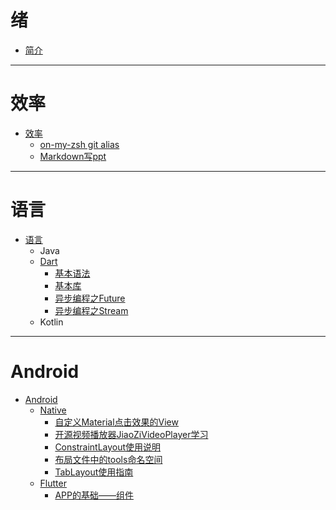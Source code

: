 # 绪
* [简介](README.md)

--------

# 效率

* [效率](效率/README.md)
   * [on-my-zsh git alias](效率/git-alias.md)
   * [Markdown写ppt](效率/markdown_write_ppt.md)
--------

# 语言

* [语言](语言/README.md)
   * Java
   * [Dart](语言/Dart/README.md)
       * [基本语法](语言/Dart/基本语法.md)
       * [基本库](语言/Dart/基本库.md)
       * [异步编程之Future](语言/Dart/异步编程之Future.md)
       * [异步编程之Stream](语言/Dart/异步编程之Stream.md)
   * Kotlin

------

# Android
* [Android](Android/README.md)
   * [Native](Android/Native/README.md)
     * [自定义Material点击效果的View](/Android/Native/自定义Material点击效果的View.md)
     * [开源视频播放器JiaoZiVideoPlayer学习](/Android/Native/开源视频播放器JiaoZiVideoPlayer学习.md)
     * [ConstraintLayout使用说明](/Android/Native/ConstraintLayout使用说明.md)
     * [布局文件中的tools命名空间](/Android/Native/布局文件中的tools命名空间.md)
     * [TabLayout使用指南](/Android/Native/TabLayout使用指南.md)
   * [Flutter](Android/Flutter/README.md)
     * [APP的基础——组件](Android/Flutter/APP的基础——组件.md)